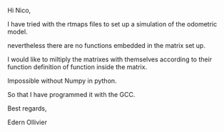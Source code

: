 Hi Nico,

I have tried with the rtmaps files to set up a simulation of the odometric model.

nevertheless there are no functions embedded in the matrix set up.

I would like to miltiply the matrixes with themselves according to their function definition of function inside the matrix.

Impossible without Numpy in python.

So that I have programmed it with the GCC.

Best regards,

Edern Ollivier
